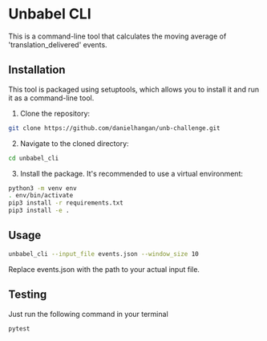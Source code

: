 # Unbabel CLI

This is a command-line tool that calculates the moving average of 'translation_delivered' events.

## Installation

This tool is packaged using setuptools, which allows you to install it and run it as a command-line tool.

1. Clone the repository:

```bash
git clone https://github.com/danielhangan/unb-challenge.git
```

2. Navigate to the cloned directory:

```bash
cd unbabel_cli
```

3. Install the package. It's recommended to use a virtual environment:

```bash
python3 -m venv env
. env/bin/activate
pip3 install -r requirements.txt
pip3 install -e .
```

## Usage

```bash
unbabel_cli --input_file events.json --window_size 10
```

Replace events.json with the path to your actual input file.

## Testing

Just run the following command in your terminal

```bash
pytest
```
